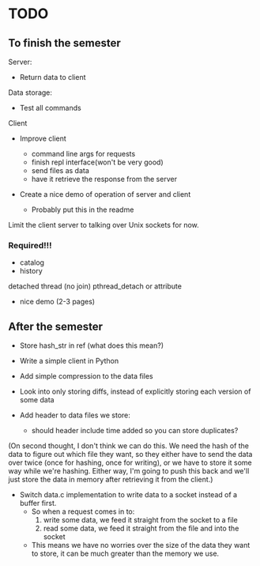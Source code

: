 # TODO

## To finish the semester


Server:
* Return data to client

Data storage:
* Test all commands

Client
* Improve client
  * command line args for requests
  * finish repl interface(won't be very good)
  * send files as data 
  * have it retrieve the response from the server
  
* Create a nice demo of operation of server and client
  * Probably put this in the readme


Limit the client server to talking over Unix sockets for now.


### Required!!!

* catalog
* history

detached thread (no join)
	pthread_detach or attribute
	
* nice demo (2-3 pages)

## After the semester

* Store hash_str in ref (what does this mean?)

* Write a simple client in Python
* Add simple compression to the data files
* Look into only storing diffs, instead of explicitly storing each version of some data
* Add header to data files we store:
  * should header include time added so you can store duplicates?
  
(On second thought, I don't think we can do this. We need the hash of the data to figure out which file they want, so they either have to send the data over twice (once for hashing, once for writing), or we have to store it some way while we're hashing. Either way, I'm going to push this back and we'll just store the data in memory after retrieving it from the client.)
* Switch data.c implementation to write data to a socket instead of a buffer first.
  * So when a request comes in to:
	1. write some data, we feed it straight from the socket to a file
	2. read some data, we feed it straight from the file and into the socket
  * This means we have no worries over the size of the data they want to store, it can be much greater than the memory we use.

